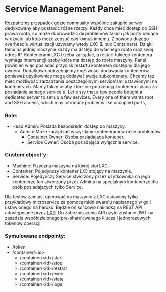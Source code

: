 # Service Management Panel: #
Rozpatrzmy przypadek gdzie community wspólnie zakupiło serwer dedykowany aby postawić różne rzeczy. Każdy chce mieć dostęp do SSH i prawa roota, co może doprowadzić do problemów takich jak porty będące w użyciu lub ktoś może zepsuć coś komuś innemu. Z powodu dużego overhead'u wirtualizacji używamy wtedy LXC (Linux Containers). Dzięki temu na jednej maszynie każdy ma dostęp do własnego roota oraz swój adres IP. Kontenerami LXC trzeba zarządać, a restart takiego kontenera wymaga interwencji osoby która ma dostęp do roota maszyny. Panel powinien więc posiadać przycisk restartu kontenera dostępny dla jego ownera. Dodatkowo potrzebujemy możliwości dodawania kontenerów, ponieważ użytkownicy mogą dodawać swoje subkontenery. Chcemy też mieć możliwość zarządzania poszczególnymi service'ami ustawionymi na kontenerach. Mamy także osoby które nie potrzebują kontenera i płacą za posiadanie samego service'u.
Let's say that a few people bought a dedicated server to set up a few services. Every one of them wants root and SSH access, which may introduce problems like occupied ports, 

### Role: ###
* Head Admin: Posiada bezpośredni dostęp do maszyny.
  * Admin: Może zarządzać wszystkimi kontenerami w razie problemów.
    * Container Owner: Osoba posiadająca kontener.
    * Service Owner: Osoba posiadająca wyłącznie service.

### Custom object'y: ###

* Machine: Fizyczna maszyna na której stoi LXC.
* Container: Pojedynczy kontener LXC stojący na maszynie.
* Service: Pojedynczy Service stworzony przez użytkownika na jego kontenerze lub stworzony przez Admina na specjalnym kontenerze dla osób posiadających tylko Service.

Dla testów zamiast operować na maszynie z LXC ustawimy tylko przykładowy microservice za pomocą middleware'u napisanego w go i ustawionego na heroku. Będzie on końcowo nakładką na REST API udostępniane przez [LXD](https://linuxcontainers.org/lxd/rest-api/). Do zabezpieczenia API użyte zostanie JWT na zasadzie współdzielonego pre-share'owanego klucza i jednorazowych tokenów operacji.

### Symulowane endpointy: ###
* /token
* /container/\<id>
  * /container/\<id>/start
  * /container/\<id>/stop
  * /container/\<id>/restart
  * /container/\<id>/exec
  * /container/\<id>/state
  * /container/\<id>/logs

